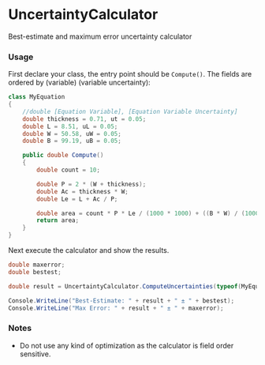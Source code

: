 # UncertaintyCalculator
Best-estimate and maximum error uncertainty calculator

### Usage
First declare your class, the entry point should be `Compute()`. The fields are ordered by (variable) (variable uncertainty):
```c#
class MyEquation
{
    //double [Equation Variable], [Equation Variable Uncertainty]
    double thickness = 0.71, ut = 0.05;
    double L = 8.51, uL = 0.05;
    double W = 50.58, uW = 0.05;
    double B = 99.19, uB = 0.05;

    public double Compute()
    {
        double count = 10;

        double P = 2 * (W + thickness);
        double Ac = thickness * W;
        double Le = L + Ac / P;

        double area = count * P * Le / (1000 * 1000) + ((B * W) / (1000 * 1000) - count * thickness * W / (1000 * 1000));
        return area;
    }
}
```

Next execute the calculator and show the results.
```c#
double maxerror;
double bestest;

double result = UncertaintyCalculator.ComputeUncertainties(typeof(MyEquation), out bestest, out maxerror);

Console.WriteLine("Best-Estimate: " + result + " ± " + bestest);
Console.WriteLine("Max Error: " + result + " ± " + maxerror);
```

### Notes
- Do not use any kind of optimization as the calculator is field order sensitive.
